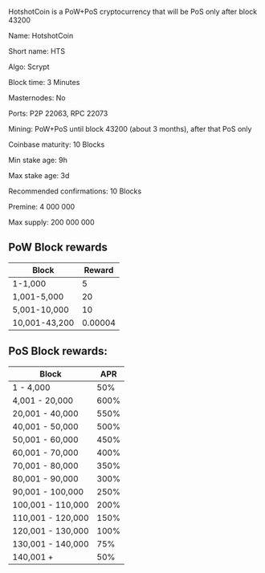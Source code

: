 HotshotCoin is a PoW+PoS cryptocurrency that will be PoS only after block 43200

Name: HotshotCoin  

Short name: HTS  

Algo: Scrypt  

Block time: 3 Minutes 
 
Masternodes: No  

Ports: P2P 22063, RPC 22073

Mining: PoW+PoS until block 43200 (about 3 months), after that PoS only  

Coinbase maturity: 10 Blocks  

Min stake age: 9h  

Max stake age: 3d  

Recommended confirmations: 10 Blocks  

Premine: 4 000 000  

Max supply: 200 000 000  

## PoW Block rewards

| Block | Reward |
|-------|-----|
|1-1,000 | 5 |
|1,001-5,000 | 20 |
|5,001-10,000 | 10 |
|10,001-43,200 | 0.00004 |

## PoS Block rewards: 

| Block | APR |
|-------|-----|
|1 - 4,000| 50%  |
|4,001 - 20,000 | 600%  |
|20,001 - 40,000 | 	550%  |
|40,001 - 50,000  |	500%  |
|50,001 - 60,000  |	450%  |
|60,001 - 70,000  |	400%  |
|70,001 - 80,000  |	350%  |
|80,001 - 90,000  |	300%  |
|90,001 - 100,000  |	250%  |
|100,001 - 110,000  |	200%  |
|110,001 - 120,000  |	150%  |
|120,001 - 130,000  |	100%  |
|130,001 - 140,000  |	75%  |
|140,001 +  |	50%  |

